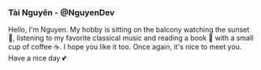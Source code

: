 ### Tài Nguyên - @NguyenDev
Hello, I'm Nguyen.
My hobby is sitting on the balcony watching the sunset 🌇, listening to my favorite classical music and reading a book 📔 with a small cup of coffee ☕.
I hope you like it too. Once again, it's nice to meet you. Have a nice day 💕

###
